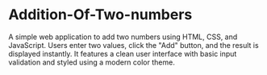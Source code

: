 # Addition-Of-Two-numbers
A simple web application to add two numbers using HTML, CSS, and JavaScript. Users enter two values, click the "Add" button, and the result is displayed instantly. It features a clean user interface with basic input validation and styled using a modern color theme.

